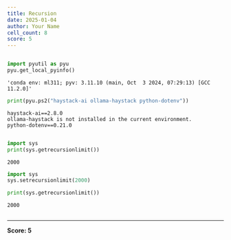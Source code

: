 ```yaml
---
title: Recursion
date: 2025-01-04
author: Your Name
cell_count: 8
score: 5
---
```


```python

```


```python
import pyutil as pyu
pyu.get_local_pyinfo()
```




    'conda env: ml311; pyv: 3.11.10 (main, Oct  3 2024, 07:29:13) [GCC 11.2.0]'




```python
print(pyu.ps2("haystack-ai ollama-haystack python-dotenv"))
```

    haystack-ai==2.8.0
    ollama-haystack is not installed in the current environment.
    python-dotenv==0.21.0
    



```python

```


```python
import sys
print(sys.getrecursionlimit())
```

    2000



```python
import sys
sys.setrecursionlimit(2000)
```


```python
print(sys.getrecursionlimit())
```

    2000



```python

```


---
**Score: 5**